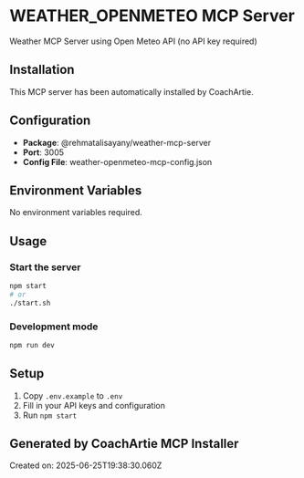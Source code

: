 # WEATHER_OPENMETEO MCP Server

Weather MCP Server using Open Meteo API (no API key required)

## Installation

This MCP server has been automatically installed by CoachArtie.

## Configuration

- **Package**: @rehmatalisayany/weather-mcp-server
- **Port**: 3005
- **Config File**: weather-openmeteo-mcp-config.json

## Environment Variables

No environment variables required.

## Usage

### Start the server
```bash
npm start
# or
./start.sh
```

### Development mode
```bash
npm run dev
```

## Setup

1. Copy `.env.example` to `.env`
2. Fill in your API keys and configuration
3. Run `npm start`

## Generated by CoachArtie MCP Installer
Created on: 2025-06-25T19:38:30.060Z
